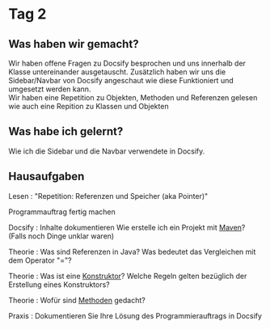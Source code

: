 # Tag 2

## Was haben wir gemacht?

Wir haben offene Fragen zu Docsify besprochen und uns innerhalb der Klasse untereinander ausgetauscht. Zusätzlich haben wir uns die Sidebar/Navbar von Docsify angeschaut wie diese Funktioniert und umgesetzt werden kann.  
Wir haben eine Repetition zu Objekten, Methoden und Referenzen gelesen wie auch eine Repition zu Klassen und Objekten


## Was habe ich gelernt?

Wie ich die Sidebar und die Navbar verwendete in Docsify.  



## Hausaufgaben

Lesen : "Repetition: Referenzen und Speicher (aka Pointer)"

Programmauftrag fertig machen  

Docsify : Inhalte dokumentieren
Wie erstelle ich ein Projekt mit [Maven](tech_daten/Maven.md)? (Falls noch Dinge unklar waren)  

Theorie : Was sind Referenzen in Java? Was bedeutet das Vergleichen mit dem Operator "="?  

Theorie : Was ist eine [Konstruktor](tech_daten/Konstruktor.md)? Welche Regeln gelten bezüglich der Erstellung eines Konstruktors?  

Theorie : Wofür sind [Methoden](tech_daten/Methoden.md) gedacht?  

Praxis : Dokumentieren Sie Ihre Lösung des Programmierauftrags in Docsify